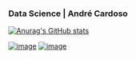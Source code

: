 ### Data Science | André Cardoso

[![Anurag's GitHub stats](https://github-readme-stats-sigma-five.vercel.app/api?username=andrelgcardoso&show_icons=true&theme=highcontrast)](https://github.com/andrelgcardoso/github-readme-stats)

[![image](https://img.shields.io/badge/LinkedIn-0077B5?style=for-the-badge&logo=linkedin&logoColor=white
)](https://www.linkedin.com/in/andré-cardoso-903788240/)
[![image](https://img.shields.io/badge/Medium-12100E?style=for-the-badge&logo=medium&logoColor=white)](https://medium.com/@alcardoso1810)
